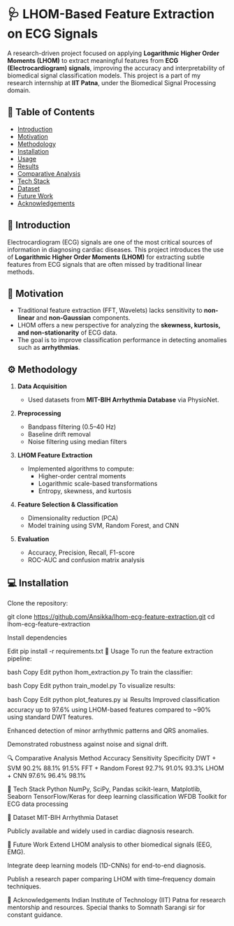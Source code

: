 # 🩺 LHOM-Based Feature Extraction on ECG Signals

A research-driven project focused on applying **Logarithmic Higher Order Moments (LHOM)** to extract meaningful features from **ECG (Electrocardiogram) signals**, 
improving the accuracy and interpretability of biomedical signal classification models.
 This project is a part of my research internship at **IIT Patna**, under the Biomedical Signal Processing domain.
> 
## 📌 Table of Contents

- [Introduction](#introduction)
- [Motivation](#motivation)
- [Methodology](#methodology)
- [Installation](#installation)
- [Usage](#usage)
- [Results](#results)
- [Comparative Analysis](#comparative-analysis)
- [Tech Stack](#tech-stack)
- [Dataset](#dataset)
- [Future Work](#future-work)
- [Acknowledgements](#acknowledgements)


## 🧠 Introduction

Electrocardiogram (ECG) signals are one of the most critical sources of information in diagnosing cardiac diseases. 
This project introduces the use of **Logarithmic Higher Order Moments (LHOM)** for extracting subtle features from ECG signals that are often missed by traditional linear methods.


## 🎯 Motivation

- Traditional feature extraction (FFT, Wavelets) lacks sensitivity to **non-linear** and **non-Gaussian** components.
- LHOM offers a new perspective for analyzing the **skewness, kurtosis, and non-stationarity** of ECG data.
- The goal is to improve classification performance in detecting anomalies such as **arrhythmias**.

## ⚙️ Methodology

1. **Data Acquisition**  
   - Used datasets from **MIT-BIH Arrhythmia Database** via PhysioNet.

2. **Preprocessing**  
   - Bandpass filtering (0.5–40 Hz)
   - Baseline drift removal
   - Noise filtering using median filters

3. **LHOM Feature Extraction**  
   - Implemented algorithms to compute:
     - Higher-order central moments
     - Logarithmic scale-based transformations
     - Entropy, skewness, and kurtosis

4. **Feature Selection & Classification**  
   - Dimensionality reduction (PCA)
   - Model training using SVM, Random Forest, and CNN

5. **Evaluation**  
   - Accuracy, Precision, Recall, F1-score
   - ROC-AUC and confusion matrix analysis


## 💻 Installation

Clone the repository:

git clone https://github.com/Ansikka/lhom-ecg-feature-extraction.git
cd lhom-ecg-feature-extraction

Install dependencies

Edit
pip install -r requirements.txt
🚀 Usage
To run the feature extraction pipeline:

bash
Copy
Edit
python lhom_extraction.py
To train the classifier:

bash
Copy
Edit
python train_model.py
To visualize results:

bash
Copy
Edit
python plot_features.py
📊 Results
Improved classification accuracy up to 97.6% using LHOM-based features compared to ~90% using standard DWT features.

Enhanced detection of minor arrhythmic patterns and QRS anomalies.

Demonstrated robustness against noise and signal drift.

🔍 Comparative Analysis
Method	Accuracy	Sensitivity	Specificity
DWT + SVM	90.2%	88.1%	91.5%
FFT + Random Forest	92.7%	91.0%	93.3%
LHOM + CNN	97.6%	96.4%	98.1%

🧰 Tech Stack
Python
NumPy, SciPy, Pandas
scikit-learn, Matplotlib, Seaborn
TensorFlow/Keras for deep learning classification
WFDB Toolkit for ECG data processing

📂 Dataset
MIT-BIH Arrhythmia Dataset

Publicly available and widely used in cardiac diagnosis research.

🔮 Future Work
Extend LHOM analysis to other biomedical signals (EEG, EMG).

Integrate deep learning models (1D-CNNs) for end-to-end diagnosis.

Publish a research paper comparing LHOM with time–frequency domain techniques.

🙏 Acknowledgements
Indian Institute of Technology (IIT) Patna for research mentorship and resources.
Special thanks to Somnath Sarangi sir for constant guidance.


